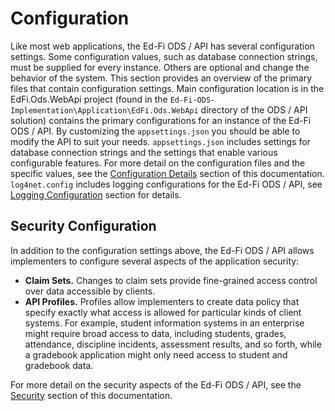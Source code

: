 # Configuration

Like most web applications, the Ed-Fi ODS / API has several configuration
settings. Some configuration values, such as database connection strings, must
be supplied for every instance. Others are optional and change the behavior of
the system. This section provides an overview of the primary files that contain
configuration settings. Main configuration location is in the EdFi.Ods.WebApi
project (found in the `Ed-Fi-ODS-Implementation\Application\EdFi.Ods.WebApi`
directory of the ODS / API solution) contains the primary configurations for an
instance of the Ed-Fi ODS / API. By customizing the `appsettings.json` you
should be able to modify the API to suit your needs. `appsettings.json` includes
settings for database connection strings and the settings that enable various
configurable features. For more detail on the configuration files and the
specific values, see the [Configuration Details](./configuration-details.md)
section of this documentation. `log4net.config` includes logging configurations
for the Ed-Fi ODS / API, see [Logging
Configuration](./logging-configuration.md) section for details.

## Security Configuration

In addition to the configuration settings above, the Ed-Fi ODS / API allows
implementers to configure several aspects of the application security:

* **Claim Sets.** Changes to claim sets provide fine-grained access control
    over data accessible by clients.
* **API Profiles.** Profiles allow implementers to create data policy that
    specify exactly what access is allowed for particular kinds of client
    systems. For example, student information systems in an enterprise might
    require broad access to data, including students, grades, attendance,
    discipline incidents, assessment results, and so forth, while a gradebook
    application might only need access to student and gradebook data.

For more detail on the security aspects of the Ed-Fi ODS / API, see the
[Security](../security/readme.md) section
of this documentation.
